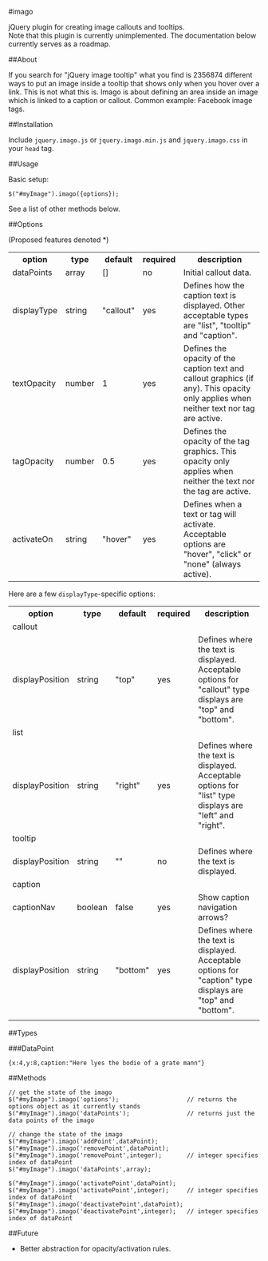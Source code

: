 #imago

jQuery plugin for creating image callouts and tooltips.  
Note that this plugin is currently unimplemented. The documentation below currently serves as a roadmap.

##About

If you search for "jQuery image tooltip" what you find is 2356874 different ways to put an image inside a tooltip that shows only when you hover over a link. This is not what this is. Imago is about defining an area inside an image which is linked to a caption or callout. Common example: Facebook image tags.

##Installation

Include `jquery.imago.js` or `jquery.imago.min.js` and `jquery.imago.css` in your `head` tag.

##Usage

Basic setup:

    $("#myImage").imago({options});
    
See a list of other methods below.

##Options

(Proposed features denoted *)

<table>
  <tr>
    <th>option</th>
    <th>type</th>
    <th>default</th>
    <th>required</th>
    <th>description</th>
  </tr>
  <tr>
    <td>dataPoints</td>
    <td>array</td>
    <td>[]</td>
    <td>no</td>
    <td>Initial callout data.</td>
  </tr>
  <tr>
    <td>displayType</td>
    <td>string</td>
    <td>"callout"</td>
    <td>yes</td>
    <td>Defines how the caption text is displayed. Other acceptable types are "list", "tooltip" and "caption".</td>
  </tr>
  <tr>
    <td>textOpacity</td>
    <td>number</td>
    <td>1</td>
    <td>yes</td>
    <td>Defines the opacity of the caption text and callout graphics (if any). This opacity only applies when neither text nor tag are active.</td>
  </tr>
  <tr>
    <td>tagOpacity</td>
    <td>number</td>
    <td>0.5</td>
    <td>yes</td>
    <td>Defines the opacity of the tag graphics. This opacity only applies when neither the text nor the tag are active.</td>
  </tr>
  <tr>
    <td>activateOn</td>
    <td>string</td>
    <td>"hover"</td>
    <td>yes</td>
    <td>Defines when a text or tag will activate. Acceptable options are "hover", "click" or "none" (always active).</td>
  </tr>
</table>

Here are a few `displayType`-specific options:

<table>
  <tr>
    <th>option</th>
    <th>type</th>
    <th>default</th>
    <th>required</th>
    <th>description</th>
  </tr>
  <tr>
    <td colspan=5>callout</td>
  </tr>
  <tr>
    <td>displayPosition</td>
    <td>string</td>
    <td>"top"</td>
    <td>yes</td>
    <td>Defines where the text is displayed. Acceptable options for "callout" type displays are "top" and "bottom".</td>
  </tr>
  <tr>
    <td colspan=5>list</td>
  </tr>
  <tr>
    <td>displayPosition</td>
    <td>string</td>
    <td>"right"</td>
    <td>yes</td>
    <td>Defines where the text is displayed. Acceptable options for "list" type displays are "left" and "right".</td>
  </tr>
  <tr>
    <td colspan=5>tooltip</td>
  </tr>
  <tr>
    <td>displayPosition</td>
    <td>string</td>
    <td>""</td>
    <td>no</td>
    <td>Defines where the text is displayed.</td>
  </tr>
  <tr>
    <td colspan=5>caption</td>
  </tr>
  <tr>
    <td>captionNav</td>
    <td>boolean</td>
    <td>false</td>
    <td>yes</td>
    <td>Show caption navigation arrows?</td>
  </tr>
  <tr>
    <td>displayPosition</td>
    <td>string</td>
    <td>"bottom"</td>
    <td>yes</td>
    <td>Defines where the text is displayed. Acceptable options for "caption" type displays are "top" and "bottom".</td>
  </tr>
  <tr>
    <td></td>
    <td></td>
    <td></td>
    <td></td>
    <td></td>
  </tr>
</table>

##Types

###DataPoint

`{x:4,y:8,caption:"Here lyes the bodie of a grate mann"}`

##Methods

    // get the state of the imago
    $("#myImage").imago('options');                   // returns the options object as it currently stands
    $("#myImage").imago('dataPoints');                // returns just the data points of the imago
    
    // change the state of the imago
    $("#myImage").imago('addPoint',dataPoint);
    $("#myImage").imago('removePoint',dataPoint);
    $("#myImage").imago('removePoint',integer);       // integer specifies index of dataPoint
    $("#myImage").imago('dataPoints',array);
    
    $("#myImage").imago('activatePoint',dataPoint);
    $("#myImage").imago('activatePoint',integer);     // integer specifies index of dataPoint
    $("#myImage").imago('deactivatePoint',dataPoint);
    $("#myImage").imago('deactivatePoint',integer);   // integer specifies index of dataPoint

##Future

- Better abstraction for opacity/activation rules.
